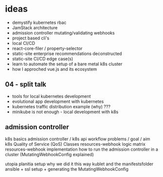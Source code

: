 
# ideas

- demystify kubernetes rbac
- JamStack architecture
- admission controller mutating/validating webhooks
- project based cli's
- local CI/CD
- react-core-filer / property-selector
- static-site enterprise recommendations deconstructed
- static-site CI/CD edge case(s)
- learn to automate the setup of a bare metal k8s cluster
- how I approched vue.js and its ecosystem

## 04 - split talk
- tools for local kubernetes development
- evolutional app development with kubernetes
- kubernetes traffic distribution example (why) ???
- minikube is not enough - local development with k8s

## admission controller
k8s basics
admission controller / k8s api workflow
problems / goal / aim
k8s Quality of Service (QoS) Classes
resources-webhook logic matrix
resources-webhook implementation
how to run the admission controller in a cluster (MutatingWebhookConfig explained)

utopia planitia setup
why we did it this way
kublet and the manifestsfolder
ansible + ssl setup + generating the MutatingWebhookConfig
